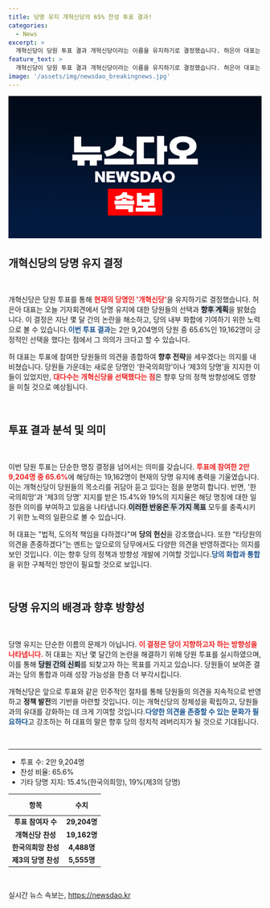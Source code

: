 ```yaml
---
title: 당명 유지 개혁신당의 65% 찬성 투표 결과!
categories:
  - News
excerpt: >
  개혁신당이 당원 투표 결과 개혁신당이라는 이름을 유지하기로 결정했습니다. 허은아 대표는 투표 참여자 중 65.6%가 찬성했다고 밝혔으며, 이번 결정은 당의 화합을 위한 중요한 이정표가 될 것입니다.
feature_text: >
  개혁신당이 당원 투표 결과 개혁신당이라는 이름을 유지하기로 결정했습니다. 허은아 대표는 투표 참여자 중 65.6%가 찬성했다고 밝혔으며, 이번 결정은 당의 화합을 위한 중요한 이정표가 될 것입니다.
image: '/assets/img/newsdao_breakingnews.jpg'
---
```


<p><img src="/assets/img/newsdao_breakingnews.jpg" alt="bookingtag 속보" /></p>

<h2 data-ke-size="size26">개혁신당의 당명 유지 결정</h2>

<p data-ke-size="size16">&nbsp;</p>

<p>개혁신당은 당원 투표를 통해 <b><span style="color: #ee2323;">현재의 당명인 '개혁신당'</span></b>을 유지하기로 결정했습니다. 허은아 대표는 오늘 기자회견에서 당명 유지에 대한 당원들의 선택과 <b><span style="background-color: #21538527;">향후 계획</span></b>을 밝혔습니다. 이 결정은 지난 몇 달 간의 논란을 해소하고, 당의 내부 화합에 기여하기 위한 노력으로 볼 수 있습니다.<b><span style="color: #1a5490;">이번 투표 결과</span></b>는 2만 9,204명의 당원 중 65.6%인 19,162명이 긍정적인 선택을 했다는 점에서 그 의의가 크다고 할 수 있습니다.</p>

<p>허 대표는 투표에 참여한 당원들의 의견을 종합하여 <b>향후 전략</b>을 세우겠다는 의지를 내비쳤습니다. 당원들 가운데는 새로운 당명인 ‘한국의희망’이나 ‘제3의 당명’을 지지한 이들이 있었지만, <b><span style="color: #ee2323;">대다수는 개혁신당을 선택했다는 점</span></b>은 향후 당의 정책 방향성에도 영향을 미칠 것으로 예상됩니다.</p>

<p data-ke-size="size16">&nbsp;</p>

<h2 data-ke-size="size26">투표 결과 분석 및 의미</h2>

<p data-ke-size="size16">&nbsp;</p>

<p>이번 당원 투표는 단순한 명칭 결정을 넘어서는 의미를 갖습니다. <b><span style="color: #ee2323;">투표에 참여한 2만 9,204명 중 65.6%</span></b>에 해당하는 19,162명이 현재의 당명 유지에 총력을 기울였습니다. 이는 개혁신당이 당원들의 목소리를 귀담아 듣고 있다는 점을 분명히 합니다. 반면, '한국의희망'과 '제3의 당명' 지지를 받은 15.4%와 19%의 지지율은 해당 명칭에 대한 일정한 의미를 부여하고 있음을 나타냅니다.<b><span style="background-color: #21538527;">이러한 반응은 두 가지 목표</span></b> 모두를 충족시키기 위한 노력의 일환으로 볼 수 있습니다.</p>

<p>허 대표는 "법적, 도의적 책임을 다하겠다"며 <b>당의 헌신</b>을 강조했습니다. 또한 “타당원의 의견을 존중하겠다”는 멘트는 앞으로의 당무에서도 다양한 의견을 반영하겠다는 의지를 보인 것입니다. 이는 향후 당의 정책과 방향성 개발에 기여할 것입니다.<b><span style="color: #1a5490;">당의 화합과 통합</span></b>을 위한 구체적인 방안이 필요할 것으로 보입니다.</p>

<p data-ke-size="size16">&nbsp;</p>

<h2 data-ke-size="size26">당명 유지의 배경과 향후 방향성</h2>

<p data-ke-size="size16">&nbsp;</p>

<p>당명 유지는 단순한 이름의 문제가 아닙니다. <b><span style="color: #ee2323;">이 결정은 당이 지향하고자 하는 방향성을 나타냅니다.</span></b> 허 대표는 지난 몇 달간의 논란을 해결하기 위해 당원 투표를 실시하였으며, 이를 통해 <b><span style="background-color: #21538527;">당원 간의 신뢰</span></b>를 되찾고자 하는 목표를 가지고 있습니다. 당원들이 보여준 결과는 당의 통합과 미래 성장 가능성을 한층 더 부각시킵니다. </p>

<p>개혁신당은 앞으로 투표와 같은 민주적인 절차를 통해 당원들의 의견을 지속적으로 반영하고 <b>정책 발전</b>의 기반을 마련할 것입니다. 이는 개혁신당의 정체성을 확립하고, 당원들과의 유대를 강화하는 데 크게 기여할 것입니다.<b><span style="color: #1a5490;">다양한 의견을 존중할 수 있는 문화가 필요하다</span></b>고 강조하는 허 대표의 말은 향후 당의 정치적 레버리지가 될 것으로 기대됩니다.</p>

<p data-ke-size="size16">&nbsp;</p>

<hr>

<ul>
    <li>투표 수: 2만 9,204명</li>
    <li>찬성 비율: 65.6%</li>
    <li>기타 당명 지지: 15.4%(한국의희망), 19%(제3의 당명)</li>
</ul>

<table style="width: 100%;">
    <thead>
        <tr>
            <th style="text-align: center; height: 35px;"><b>항목</b></th>
            <th style="text-align: center; height: 35px;"><b>수치</b></th>
        </tr>
    </thead>
    <tbody>
        <tr>
            <td style="text-align: center; height: 17px;"><b>투표 참여자 수</b></td>
            <td style="text-align: center; height: 17px;"><b>29,204명</b></td>
        </tr>
        <tr>
            <td style="text-align: center; height: 17px;"><b>개혁신당 찬성</b></td>
            <td style="text-align: center; height: 17px;"><b>19,162명</b></td>
        </tr>
        <tr>
            <td style="text-align: center; height: 17px;"><b>한국의희망 찬성</b></td>
            <td style="text-align: center; height: 17px;"><b>4,488명</b></td>
        </tr>
        <tr>
            <td style="text-align: center; height: 17px;"><b>제3의 당명 찬성</b></td>
            <td style="text-align: center; height: 17px;"><b>5,555명</b></td>
        </tr>
    </tbody>
</table>

<p data-ke-size="size16">&nbsp;</p>
실시간 뉴스 속보는, <a href="https://newsdao.kr" rel="dofollow">https://newsdao.kr</a>



